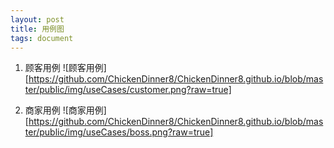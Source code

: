 ```yaml
---
layout: post
title: 用例图
tags: document
---
```


1. 顾客用例
![顾客用例][https://github.com/ChickenDinner8/ChickenDinner8.github.io/blob/master/public/img/useCases/customer.png?raw=true]

2. 商家用例
![商家用例][https://github.com/ChickenDinner8/ChickenDinner8.github.io/blob/master/public/img/useCases/boss.png?raw=true]
